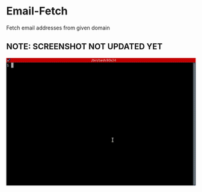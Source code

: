 # Email-Fetch
Fetch email addresses from given domain
## NOTE: SCREENSHOT NOT UPDATED YET
![SCREENSHOT](https://github.com/LinuxSploit/Email-Fetch/blob/main/screenshot.gif)
